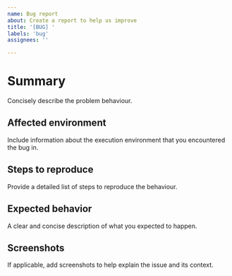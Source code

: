 ```yaml
---
name: Bug report
about: Create a report to help us improve
title: '[BUG] '
labels: 'bug'
assignees: ''

---
```


# Summary

Concisely describe the problem behaviour.

## Affected environment

Include information about the execution environment that you encountered the bug in.

## Steps to reproduce

Provide a detailed list of steps to reproduce the behaviour.

## Expected behavior
A clear and concise description of what you expected to happen.

## Screenshots
If applicable, add screenshots to help explain the issue and its context.
